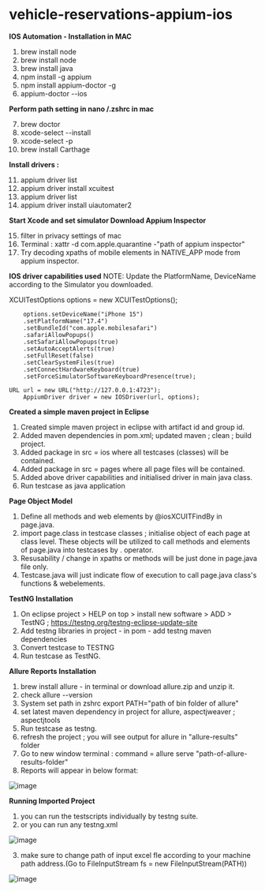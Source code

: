 # vehicle-reservations-appium-ios

**IOS Automation - Installation in MAC**
1. brew install node
2. brew install node
3. brew install java
4. npm install -g appium
5. npm install appium-doctor -g
6. appium-doctor --ios

**Perform path setting in nano /.zshrc in mac**

7. brew doctor
8. xcode-select --install
9. xcode-select -p
10. brew install Carthage

**Install drivers :**

11. appium driver list
12. appium driver install xcuitest
13. appium driver list  
14. appium driver install uiautomater2

**Start Xcode and set simulator 
  Download Appium Inspector** 

15. filter in privacy settings of mac
16. Terminal : xattr -d com.apple.quarantine -"path of appium inspector"
17. Try decoding xpaths of mobile elements in NATIVE_APP mode from appium inspector.

**IOS driver capabilities used**
NOTE: Update the PlatformName, DeviceName according to the Simulator you downloaded.

XCUITestOptions options = new XCUITestOptions();

		options.setDeviceName("iPhone 15")
		.setPlatformName("17.4")
		.setBundleId("com.apple.mobilesafari")
		.safariAllowPopups()
		.setSafariAllowPopups(true)
		.setAutoAcceptAlerts(true)
		.setFullReset(false)
		.setClearSystemFiles(true)
		.setConnectHardwareKeyboard(true)
		.setForceSimulatorSoftwareKeyboardPresence(true);
    
    URL url = new URL("http://127.0.0.1:4723");
		AppiumDriver driver = new IOSDriver(url, options);
    
**Created a simple maven project in Eclipse**
1. Created simple maven project in eclipse with artifact id and group id.
2. Added maven dependencies in pom.xml; updated maven ; clean ; build project.
3. Added package in src = ios where all testcases (classes) will be contained.
4. Added package in src = pages where all page files will be contained.
5. Added above driver capabilities and initialised driver in main java class.
6. Run testcase as java application

**Page Object Model**

1. Define all methods and web elements by @iosXCUITFindBy in page.java.
2. import page.class in testcase classes ; initialise object of each page at class level. These objects will be utilized to call 
methods and elements of page.java into testcases by . operator.
3. Resusability / change in xpaths or methods will be just done in page.java file only.
4. Testcase.java will just indicate flow of execution to call page.java class's functions & webelements.

**TestNG Installation**
1. On eclipse project > HELP on top > install new software > ADD > TestNG ; https://testng.org/testng-eclipse-update-site
2. Add testng libraries in project - in pom - add testng maven dependencies
3. Convert testcase to TESTNG
4. Run testcase as TestNG.

**Allure Reports Installation**

1. brew install allure - in terminal or download allure.zip and unzip it.
2. check allure --version
3. System set path in zshrc
export PATH="path of bin folder of allure"
4. set latest maven dependency in project for allure, aspectjweaver ; aspectjtools
5. Run testcase as testng.
6. refresh the project ; you will see output for allure in "allure-results" folder
7. Go to new window terminal : command = allure serve "path-of-allure-results-folder"
8. Reports will appear in below format:
	
![image](https://media.github.ford.com/user/30776/files/979ba17b-2e11-4859-b515-e3569bfa8fe7)

**Running Imported Project**

1. you can run the testscripts individually by testng suite.
2. or you can run any testng.xml 

![image](https://media.github.ford.com/user/30776/files/7f5fda26-7576-499b-9bd5-62c3e91916f6)

3. make sure to change path of input excel fle according to your machine path address.(Go to FileInputStream fs = new FileInputStream(PATH)) 

![image](https://media.github.ford.com/user/30776/files/295f4a09-a2e4-4551-8710-b345810f0afc)




